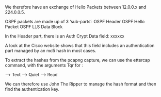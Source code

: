 We therefore have an exchange of Hello Packets between 12.0.0.x and 224.0.0.5.

OSPF packets are made up of 3 ‘sub-parts’:
 OSPF Header
 OSPF Hello Packet
 OSPF LLS Data Block

In the Header part, there is an Auth Crypt Data field: xxxxxx

A look at the Cisco website shows that this field includes an authentication part managed by an md5 hash in most cases.

To extract the hashes from the pcapng capture, we can use the ettercap command, with the arguments Tqr for :
 
--> Text
--> Quiet
--> Read

 We can therefore use John The Ripper to manage the hash format and then find the authentication key.